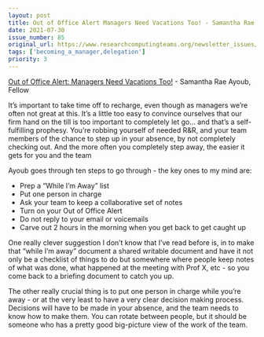 ```yaml
---
layout: post
title: Out of Office Alert Managers Need Vacations Too! - Samantha Rae Ayoub, Fellow
date: 2021-07-30
issue_number: 85
original_url: https://www.researchcomputingteams.org/newsletter_issues/0085
tags: ['becoming_a_manager,delegation']
priority: 3
---
```


<!-- markdownlint-disable MD033 -->
<!-- markdownlint-disable MD041 -->
<!-- markdownlint-disable MD049 -->

[Out of Office Alert: Managers Need Vacations Too!](https://fellow.app/blog/management/out-of-office-managers-need-vacations-too/) - Samantha Rae Ayoub, Fellow

It’s important to take time off to recharge, even though as managers we’re often not great at this.  It’s a little too easy to convince ourselves that our firm hand on the till is too important to completely let go… and that’s a self-fulfilling prophesy.  You’re robbing yourself of needed R&R, and your team members of the chance to step up in your absence, by not completely checking out.  And the more often you completely step away, the easier it gets for you and the team

 Ayoub goes through ten steps to go through - the key ones to my mind are:

- Prep a “While I’m Away” list
- Put one person in charge
- Ask your team to keep a collaborative set of notes
- Turn on your Out of Office Alert
- Do not reply to your email or voicemails
- Carve out 2 hours in the morning when you get back to get caught up

One really clever suggestion I don’t know that I’ve read before is, in to make that “while I’m away” document a shared writable document and have it not only be a checklist of things to do but somewhere where people keep notes of what was done, what happened at the meeting with Prof X, etc - so you come back to a briefing document to catch you up.

The other really crucial thing is to put one person in charge while you’re away - or at the very least to have a very clear decision making process.  Decisions will have to be made in your absence, and the team needs to know how to make them.  You can rotate between people, but it should be someone who has a pretty good big-picture view of the work of the team.

